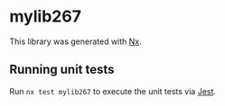 # mylib267

This library was generated with [Nx](https://nx.dev).

## Running unit tests

Run `nx test mylib267` to execute the unit tests via [Jest](https://jestjs.io).
